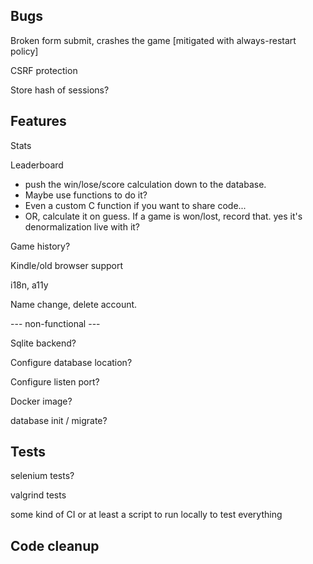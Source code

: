 ## Bugs

Broken form submit, crashes the game [mitigated with always-restart policy]

CSRF protection

Store hash of sessions?

## Features

Stats

Leaderboard
- push the win/lose/score calculation down to the database. 
- Maybe use functions to do it?
- Even a custom C function if you want to share code...
- OR, calculate it on guess. If a game is won/lost, record that.
   yes it's denormalization
   live with it?

Game history?

Kindle/old browser support

i18n, a11y

Name change, delete account.

--- non-functional ---

Sqlite backend?

Configure database location?

Configure listen port?

Docker image?

database init / migrate?

## Tests

selenium tests?

valgrind tests

some kind of CI or at least a script to run locally to test everything

## Code cleanup

